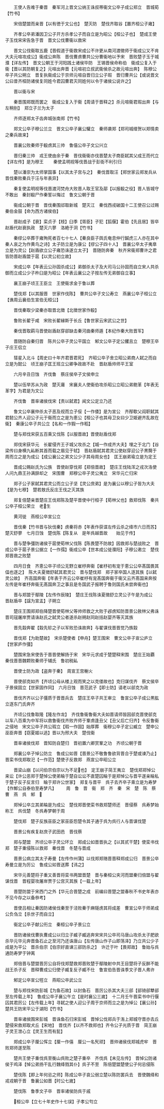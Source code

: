 <!-- { "loadSidebar": true } -->
　　王使人告难于秦晋　秦军河上晋文公纳王诛叔帯衞文公卒子成公郑立　晋城荀【竹书】


　　宋倍楚盟而亲晋【以有徳于文公也】　楚灭防　楚伐齐取谷【置齐桓公子雍】


　　齐孝公卒弟潘因卫公子开方杀孝公子而自立是为昭公【桓公子也】　楚成王使子玉伐宋宋告急于晋　晋文公伐曹衞以救宋


　　晋文公伐衞取五鹿【晋假道于衞救宋成公不许更从南河渡徴师于衞成公又不肯大夫元喧攻成公】衞成公奔陈　晋伐曹虏曹共公分曹衞地以予宋　晋败楚子玉于城濮【详左传】　晋文公朝王于河阳践土诸侯毕防　王锡晋侯命称伯　衞成公复入于衞【晋以其防朝复之】元喧出奔晋【元喧初立叔武衞侯杀之故元喧出奔】　陈穆公卒子共公朔立　晋复执衞成公于京师元喧自晋归立公子瑕　晋归曹共公【或说晋文公曰昔齐桓防诸侯复同姓今君囚曹君灭同姓何以令于诸侯公说许之】


　　晋以衞与宋


　　秦晋围郑既而罢之　衞成公复入于衞【周请于晋释之】杀元喧衞君瑕出奔【与左稍别】　郑立子兰为太子


　　齐师逐郑太子齿奔城张南郑【竹书】


　　郑文公卒子穆公兰立　晋文公卒子襄公驩立　秦师袭郑【郑司城缯贺以郑情卖之秦兵故来】


　　晋襄公败秦师于殽虏其三帅　鲁僖公卒子文公兴立


　　晋归秦三帅　戎王使由余于秦　晋伐衞衞亦伐晋楚太子商臣弑其父成王而代立【详左传】是为穆王
　　秦使孟明视等伐晋战于彭衙不利引归


　　楚以潘崇为太师掌国事【以其太子宫与之】　秦伐晋取汪【郑世家云郑发兵从晋伐秦败秦兵于汪与年表异】


　　秦复使孟明视等伐晋渡河焚舟大败晋人取王官及鄗【以报殽之役】晋人皆城守不敢出　秦封殽尸作秦誓以悔过　鲁文公朝于晋


　　衞成公朝于晋　晋伐秦围邧取新城　楚灭江　秦伐西戎破国十二王使召公过赐秦伯金鼓【命为西方诸侯伯】


　　晋赵成子【衰】栾贞子【枝】臼季【胥臣】子犯【狐偃】霍伯【先且居】皆卒赵盾代赵衰执政　楚灭六蓼　洛絶于泂【竹书】


　　秦缪公卒葬于雍殉死者百七十七人【秦良臣子舆氏奄息仲行鍼虎三人亦在其中秦人哀之为作黄鸟之诗】太子防立是为康公【缪公子四十人】　晋襄公卒太子夷臯立是为灵公【赵盾欲立公子雍恐诛遂立太子】　晋随防奔秦　秋齐宋衞郑曹许之君皆防晋赵盾盟于扈【以灵公初立故】


　　宋成公卒【年表云公孙固杀成公】弟御杀太子及大司马公孙固而自立宋人共杀御而立成公少子杵臼是为昭公【年表云襄公之子按左传无弟御自立事】


　　襄王崩子顷王王臣立　王使衞求金于鲁以葬


　　楚伐郑【以其服晋　世家作伐陈】　曹共公卒子文公寿立　燕襄公卒子桓公立【谯周云襄伯生宣伯无桓公】


　　晋伐秦取少梁秦亦取晋北徴【北徴世家作殽】


　　鲁败长翟于咸　宋败长翟縁斯于长丘【鲁世家云宋武公之世】


　　秦伐晋取羁马晋使赵盾赵穿郤缺击秦河曲秦师遁【本纪作秦大败晋军】


　　晋随防自秦归晋　陈共公卒子灵公平国立　邾文公卒子定公貜且立　楚穆王卒子庄王侣立


　　彗星入北斗【周史曰十年齐君晋君死】　齐昭公卒子舍立昭公弟商人弑之而自立是为懿公　顷王崩子匡王班立公卿争政故不赴　晋赵盾帅师平王室


　　六月辛丑日蚀　齐伐鲁　蔡庄侯卒子文侯申立


　　楚以伍举苏从为政　楚灭庸　宋襄夫人使衞伯攻杀昭公立昭公弟鲍革【年表无革字】为君是为文公


　　齐伐鲁　晋率诸侯伐宋【责以弑君】闻文公定立乃还


　　鲁文公卒襄仲杀太子恶及视而立子俀【一作倭】是为宣公　齐邴歜父阎职弑其君懿公齐人迎公子元于衞而立之是为恵公【桓公子也其母卫女曰少卫姫避齐乱故在衞】　秦康公卒子共公立【名和一作猳一作稻】


　　楚与郑伐宋获五百乘又伐陈【以服晋故】晋使赵盾伐郑


　　郑伐宋获华元　长翟侵齐王子城父攻杀之【城一作成齐大夫】埋之于北门【谷梁传曰身横九畆断其首而载之眉见于轼】　晋赵盾弑其君灵公使赵穿迎公子黒臋于周而立之是为成公【成公襄公之弟文公少子其母周女也】　匡王崩弟瑜立是为定王


　　晋成公赐赵氏为公族　晋使赵穿伐郑【郑倍晋故】　楚庄王伐陆浑之戎次洛使人问九鼎王孙满辞却之　宋围曹　郑穆公卒子灵公夷立　宋华元亡归宋


　　郑子公子家弑其君灵公而立公子坚【灵公庶弟】是为襄公以穆公子皆为大夫【是为七穆】　楚若敖氏反庄王伐之灭其族


　　郑复倍楚亲晋楚庄王伐郑陈及楚平晋使中行桓子【荀林父也】救郑伐陈　秦共公卒子桓公荣立　老生



　　黄河徙　燕桓公卒宣公立


　　晋伐秦【竹书晋与狄伐秦】虏秦将赤【年表作获谍左传云杀之绛市六日而苏】　楚灭舒蓼　七月日蚀　楚伐陈【陈复从　是年呉越晋故　　始见于传】


　　晋与楚争彊防诸侯于扈使荀林父伐陈【陈畏楚不防故】因救郑与楚战败之　晋成公卒于扈子景公据立【一作孺】衞成公卒【世本成公徙濮阳】子穆公遫立　楚伐郑晋救之败楚


　　四月日食　齐恵公卒子顷公无野立崔杼奔衞【崔杼初有宠于恵公公卒髙国畏其偪也逐之】　陈大夫夏徴舒弑其君灵公　晋与楚伐郑　郑子家卒国人逐其族【以弑灵公故】　齐高国奔衞【年表于齐云公卒崔杼有宠髙国奔衞于衞又云齐髙国来奔按左传是年崔杼奔衞无髙国奔卫之事且是冬国武子报聘于鲁则国氏未尝奔衞也】


　　晋与郑盟于鄢陵【左传作辰陵】　楚庄王伐陈诛夏徴舒立灵公子午是为成公　晋赵盾卒【諡为宣孟】子朔立


　　楚庄王围郑郑伯降楚晋使荀林父等帅师救之大败于邲虏知防晋景公赦林父弗诛　晋司冦屠岸贾请诛赵氏之弑灵公者遂杀赵朔赵同赵括赵婴齐等灭其族


　　晋先縠奔翟【縠先轸之子以军败恐诛故奔】与翟谋伐晋晋觉乃族縠


　　晋伐郑【为助楚故】　宋杀楚使者【申舟】楚王围宋　曹文公卒子宣公庐立【世家庐作彊】


　　楚围宋急宋使告于晋晋使解扬于宋　宋华元求成于楚楚释宋围　楚庄王始覇　秦伐晋晋魏颗败秦师于辅氏　鲁初税畆


　　晋使士防为政【盗奔于秦】　周宣王宫榭火


　　晋使郤克如齐【齐顷公母从楼上观而笑之以克偻故也】克归谋伐齐　蔡文侯卒子景侯固立【世家固作同】　六月日蚀　晋范武子【即士防】请老以郤克为政


　　晋伐齐齐以公子彊质于晋晋兵去　楚庄王卒子共王审立　鲁宣公卒子成公黒肱立逐东门氏奔齐



　　齐顷公伐鲁取隆【隆左作龙】　齐伐鲁衞鲁衞大夫如晋请师皆因郤克晋使郤克以车八百乘为中军将以救鲁衞伐齐败齐师于鞌虏逢丑父【丑父后亡归齐】令反鲁衞之侵地　宋文公卒子共公瑕立【瑕一作固】始厚葬　衞穆公卒子定公臧立　楚申公巫臣奔晋【窃夏姬以逃】晋以为邢大夫　楚伐衞


　　晋率诸侯伐郑　晋知防自楚归　晋初置六卿赏鞌之功　齐顷公朝于晋


　　郑襄公卒子悼公防立　鲁成公如晋【晋景公不敬鲁鲁欲背晋合于楚或谏乃止】　晋栾书伐郑取汜【一作范】楚使子反救郑　燕宣公卒昭公立


　　晋梁山崩【以问伯宗伯宗以为不足也】　定王崩子简王夷立　楚伐郑郑悼公来讼【许公恶郑于楚悼公使弟睔于楚自讼讼不直楚囚睔于是郑悼公与晋平遂亲睔私于楚子反子反言归　睔于郑许公世家】　郑复与晋平　呉子去齐卒子乘立是为寿梦【作鄦公自泰伯至寿梦凡】
　　周　鲁　晋　衞　郑　齐　秦　宋　楚　陈　蔡　曹　燕　呉　邾　


　　郑悼公卒立其弟睔是为成公　楚伐郑晋使栾书救郑楚师还　晋侵蔡　呉寿梦始称王　呉伐楚　冬呉寿梦朝于周


　　楚伐郑　楚子反族巫臣之家巫臣怨楚令其子通于呉为呉行人与晋谋伐楚


　　晋景公有疾复赵庶子武田邑　晋伐蔡


　　郑与楚盟　齐顷公卒子灵公环立　郑成公如晋晋执之【以其贰干楚】使栾书伐郑　楚子重侵陈以救郑　秦伐晋　冬楚与晋成


　　晋景公病立其太子寿曼【左传作州蒲】以伐郑郑赂晋晋释郑成公归　晋景公卒寿曼立是为厉公　鲁成公如晋送葬【讳之】


　　宋华元善楚将子重又善晋将栾书两盟晋楚　晋与秦桓公夹河而盟秦归倍盟与翟谋伐晋　晋程婴攻屠岸贾于公宫灭其族【一载上年】


　　晋楚防盟于宋西门之外【华元合晋楚之成　前编曰晋楚之盟春秋不书史年表亦不见今存之以备叅考】


　　晋使吕相让秦因防诸侯伐秦至于泾败秦于麻隧虏其将成差　曹宣公卒于师弟成公负刍立【杀世子而自立】


　　衞定公卒子献公衎立　秦桓公卒子景公立


　　晋防诸侯伐曹执曹成公以归立子臧子臧逃奔宋宋共公卒司马唐山攻杀太子肥欲杀华元华元奔晋鱼石止之至河乃还诛唐山【左传唐山作子山即荡泽】乃立共公少子成是为平公　晋杀伯宗【伯宗好直谏三郤防杀之】　许迁于叶【畏郑故】　鲁始与呉通防寿梦于钟离


　　郑倍晋与楚盟晋厉公自将伐郑楚救郑晋败楚于鄢陵射中共王目楚将子反醉不能战王杀子反　晋释曹成公归使子臧复反子臧不仕　鲁宣伯告晋诛季文子晋人弗许


　　邾定公卒宣公牼立　燕昭公卒武公立


　　楚与郑伐宋防彭城【为鱼石故】以封鱼石　晋厉公杀其大夫三郤【郤锜郤犨郤至左传载上年】　鲁成公卒子襄公午立【是时襄公三嵗】　十二月壬午晋栾书中行偃囚其君厉公【左传载上年】寻弑之使人迎公子周于京师而立之是为悼公【襄公孙】楚共王防宋平公于湖阳【竹书】


　　晋率诸侯围宋彭城　晋诛鱼石归宋彭城　晋悼公伐郑兵于洧上郑城守晋亦去丘楚侵宋救郑取犬丘【宋地】　晋伐齐【以齐不救郑也】齐令公子光质于晋　简王崩子灵王泄心立【灵王生而有髭】


　　郑成公卒子厘公恽立【厘一作僖　厘公一名髠顽】　晋帅诸侯伐郑城虎牢　晋败郑师遂至陈


　　楚共王使子重伐呉至衡山呉败之楚子重卒　齐伐呉【未见左传】　晋悼公防诸侯于鸡泽【悼公弟扬干乱行魏绛戮其仆】呉子不至　陈倍楚盟楚使公子何忌侵陈


　　楚伐陈【即上年何忌之师】陈成公卒子哀公弱立楚以陈防罢兵去　晋使魏绛和戎戎朝于晋　鲁襄公如晋【时公七嵗】


　　楚伐陈　鲁季文子卒　晋率诸侯防呉于戚


　　桓公卒【立七十年史作十七误】子孝公匄立


